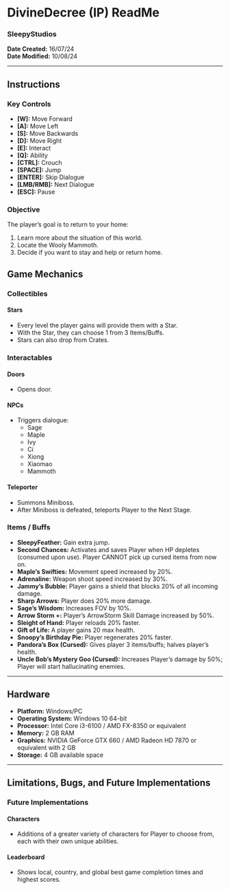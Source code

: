 # DivineDecree (IP) ReadMe

### SleepyStudios

**Date Created:** 16/07/24  
**Date Modified:** 10/08/24

---

## Instructions

### Key Controls
- **[W]:** Move Forward
- **[A]:** Move Left
- **[S]:** Move Backwards
- **[D]:** Move Right
- **[E]:** Interact
- **[Q]:** Ability
- **[CTRL]:** Crouch
- **[SPACE]:** Jump
- **[ENTER]:** Skip Dialogue
- **[LMB/RMB]:** Next Dialogue
- **[ESC]:** Pause

### Objective
The player’s goal is to return to your home:
1. Learn more about the situation of this world.
2. Locate the Wooly Mammoth.
3. Decide if you want to stay and help or return home.

## Game Mechanics

### Collectibles

#### Stars
- Every level the player gains will provide them with a Star.
- With the Star, they can choose 1 from 3 Items/Buffs.
- Stars can also drop from Crates.

### Interactables

#### Doors
- Opens door.

#### NPCs
- Triggers dialogue:
  - Sage
  - Maple
  - Ivy
  - Ci
  - Xiong
  - Xiaomao
  - Mammoth

#### Teleporter
- Summons Miniboss.
- After Miniboss is defeated, teleports Player to the Next Stage.

### Items / Buffs

- **SleepyFeather:** Gain extra jump.
- **Second Chances:** Activates and saves Player when HP depletes (consumed upon use). Player CANNOT pick up cursed items from now on.
- **Maple’s Swifties:** Movement speed increased by 20%.
- **Adrenaline:** Weapon shoot speed increased by 30%.
- **Jammy’s Bubble:** Player gains a shield that blocks 20% of all incoming damage.
- **Sharp Arrows:** Player does 20% more damage.
- **Sage’s Wisdom:** Increases FOV by 10%.
- **Arrow Storm +:** Player’s ArrowStorm Skill Damage increased by 50%.
- **Sleight of Hand:** Player reloads 20% faster.
- **Gift of Life:** A player gains 20 max health.
- **Snoopy’s Birthday Pie:** Player regenerates 20% faster.
- **Pandora’s Box (Cursed):** Gives player 3 items/buffs; halves player’s health.
- **Uncle Bob’s Mystery Goo (Cursed):** Increases Player’s damage by 50%; Player will start hallucinating enemies.

---

## Hardware

- **Platform:** Windows/PC
- **Operating System:** Windows 10 64-bit
- **Processor:** Intel Core i3-6100 / AMD FX-8350 or equivalent
- **Memory:** 2 GB RAM
- **Graphics:** NVIDIA GeForce GTX 660 / AMD Radeon HD 7870 or equivalent with 2 GB
- **Storage:** 4 GB available space

---

## Limitations, Bugs, and Future Implementations

### Future Implementations

#### Characters
- Additions of a greater variety of characters for Player to choose from, each with their own unique abilities.

#### Leaderboard
- Shows local, country, and global best game completion times and highest scores.
```
